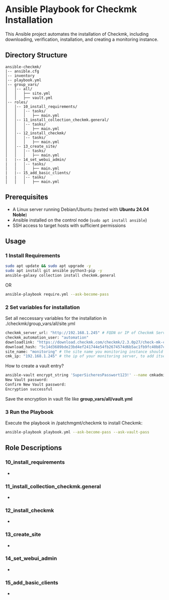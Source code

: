 # Ansible Playbook for Checkmk Installation

This Ansible project automates the installation of Checkmk, including downloading, verification, installation, and creating a monitoring instance.

## Directory Structure

```
ansible-checkmk/              
|-- ansible.cfg            
│-- inventory               
│-- playbook.yml           
│-- group_vars/       
│   │-- all/     
│   │   ├── site.yml
│   │   ├── vault.yml             
│-- roles/                        
│   │-- 10_install_requirements/  
│   │   │-- tasks/
│   │   │   ├── main.yml
│   │-- 11_install_collection_checkmk.general/       
│   │   │-- tasks/
│   │   │   ├── main.yml
│   │-- 12_install_checkmk/      
│   │   │-- tasks/
│   │   │   ├── main.yml
│   │-- 13_create_site/
│   │   │-- tasks/
│   │   │   ├── main.yml
|   |-- 14_set_webui_admin/
|   |   │-- tasks/
│   │   │   ├── main.yml
|   |-- 15_add_basic_clients/
|   |   │-- tasks/
│   │   │   ├── main.yml
```

## Prerequisites

- A Linux server running Debian/Ubuntu (tested with **Ubuntu 24.04 Noble**)
- Ansible installed on the control node (`sudo apt install ansible`)
- SSH access to target hosts with sufficient permissions

## Usage

### 1️ **Install Requirements**

```sh
sudo apt update && sudo apt upgrade -y
sudo apt install git ansible python3-pip -y
ansible-galaxy collection install checkmk.general
```
OR

```sh
ansible-playbook require.yml --ask-become-pass
```
### 2️ **Set variables for installation**

Set all neccessary variables for the installation in ./checkmk/group_vars/all/site.yml

```sh
checkmk_server_url: "http://192.168.1.245" # FQDN or IP of Checkmk Server, include http(s)://
checkmk_automation_user: "automation"
downloadlink: "https://download.checkmk.com/checkmk/2.3.0p27/check-mk-cloud-2.3.0p27_0.noble_amd64.deb" # actual downloadlink of the checkmk version you want to use
download_hash: "5c14d3689bde23bd4ef241744e54fb2674574d6b5ac1fb9fc40b87c8b6f09156" # actual hash value from the download you want to use
site_name: "monitoring" # the site name you monitoring instance should have
cmk_ip: "192.168.1.245" # the ip of your monitoring server, to add itself for monitoring
```
How to create a vault entry?
 
```sh
ansible-vault encrypt_string 'SuperSicheresPasswort123!' --name cmkadmin_password
New Vault password:
Confirm New Vault password:
Encryption successful
```
Save the encryption in vault file like __group_vars/all/vault.yml__

### 3 **Run the Playbook**

Execute the playbook in /patchmgmt/checkmk to install Checkmk:

```sh
ansible-playbook playbook.yml --ask-become-pass --ask-vault-pass
```

## Role Descriptions

### **10_install_requirements**

- 

### **11_install_collection_checkmk.general**

- 

### **12_install_checkmk**

- 

### **13_create_site**

- 

### **14_set_webui_admin**

- 

### **15_add_basic_clients**

- 
